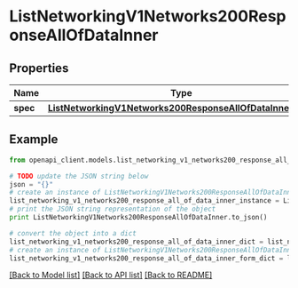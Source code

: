 # ListNetworkingV1Networks200ResponseAllOfDataInner


## Properties
Name | Type | Description | Notes
------------ | ------------- | ------------- | -------------
**spec** | [**ListNetworkingV1Networks200ResponseAllOfDataInnerSpec**](ListNetworkingV1Networks200ResponseAllOfDataInnerSpec.md) |  | [optional] 

## Example

```python
from openapi_client.models.list_networking_v1_networks200_response_all_of_data_inner import ListNetworkingV1Networks200ResponseAllOfDataInner

# TODO update the JSON string below
json = "{}"
# create an instance of ListNetworkingV1Networks200ResponseAllOfDataInner from a JSON string
list_networking_v1_networks200_response_all_of_data_inner_instance = ListNetworkingV1Networks200ResponseAllOfDataInner.from_json(json)
# print the JSON string representation of the object
print ListNetworkingV1Networks200ResponseAllOfDataInner.to_json()

# convert the object into a dict
list_networking_v1_networks200_response_all_of_data_inner_dict = list_networking_v1_networks200_response_all_of_data_inner_instance.to_dict()
# create an instance of ListNetworkingV1Networks200ResponseAllOfDataInner from a dict
list_networking_v1_networks200_response_all_of_data_inner_form_dict = list_networking_v1_networks200_response_all_of_data_inner.from_dict(list_networking_v1_networks200_response_all_of_data_inner_dict)
```
[[Back to Model list]](../ccloud/README.md#documentation-for-models) [[Back to API list]](../ccloud/README.md#documentation-for-api-endpoints) [[Back to README]](../ccloud/README.md)


